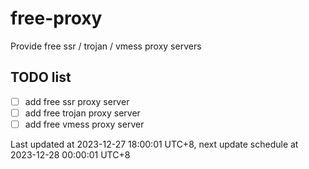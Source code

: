 
# free-proxy
Provide free ssr / trojan / vmess proxy servers


## TODO list
- [ ] add free ssr proxy server
- [ ] add free trojan proxy server
- [ ] add free vmess proxy server

Last updated at 2023-12-27 18:00:01 UTC+8, next update schedule at 2023-12-28 00:00:01 UTC+8

